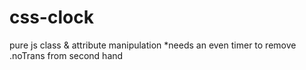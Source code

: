 # css-clock
pure js class &amp; attribute manipulation *needs an even timer to remove .noTrans from second hand
